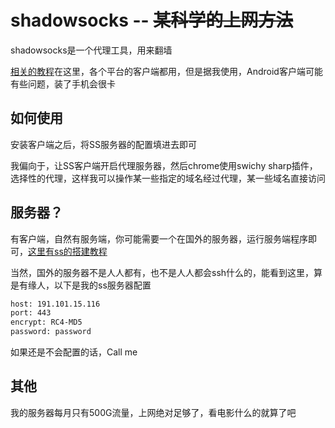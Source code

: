 # shadowsocks -- ~~某科学的上网方法~~

shadowsocks是一个代理工具，用来翻墙

[相关的教程](https://github.com/shadowsocks/shadowsocks/wiki)在这里，各个平台的客户端都用，但是据我使用，Android客户端可能有些问题，装了手机会很卡

## 如何使用

安装客户端之后，将SS服务器的配置填进去即可

我偏向于，让SS客户端开启代理服务器，然后chrome使用swichy sharp插件，选择性的代理，这样我可以操作某一些指定的域名经过代理，某一些域名直接访问

## 服务器？

有客户端，自然有服务端，你可能需要一个在国外的服务器，运行服务端程序即可，[这里有ss的搭建教程](https://github.com/shadowsocks/shadowsocks/wiki/Shadowsocks-%E4%BD%BF%E7%94%A8%E8%AF%B4%E6%98%8E)

当然，国外的服务器不是人人都有，也不是人人都会ssh什么的，能看到这里，算是有缘人，以下是我的ss服务器配置

```bash
host: 191.101.15.116
port: 443
encrypt: RC4-MD5
password: password
```

如果还是不会配置的话，Call me

## 其他

我的服务器每月只有500G流量，上网绝对足够了，看电影什么的就算了吧